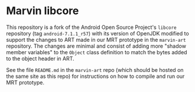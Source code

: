 # Marvin libcore

This repository is a fork of the Android Open Source Project's `libcore`
repository (tag `android-7.1.1_r57`) with its version of OpenJDK modified to
support the changes to ART made in our MRT prototype in the `marvin-art`
repository. The changes are minimal and consist of adding more "shadow member
variables" to the `Object` class definition to match the bytes added to the
object header in ART.

See the file `README.md` in the `marvin-art` repo (which should be hosted on
the same site as this repo) for instructions on how to compile and run our MRT
prototype.
